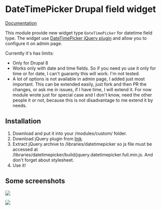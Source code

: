 # DateTimePicker Drupal field widget

[Documentation](docs/README.md)

This module provide new widget type `DateTimePicker` for datetime field type.
The widget use [DateTimePicker jQuery plugin](https://github.com/xdan/datetimepicker) and allow you to configure it on admin page.

Currently it's has limits:

- Only for Drupal 8
- Works only with date and time fields. So if you need yo use it only for time or for date, I can't guaranty this will work. I'm not tested.
- A lot of options is not available in admin page, I added just most important. This can be extended easily, just fork and then PR the changes, or ask me in issues, if I have time, I will extend it. For now module wrote just for special case and I don't know, need the other people it or not, because this is not disadvantage to me extend it by needs.

## Installation

1. Download and put it into your /modules/custom/ folder.
2. Download jQuery plugin from [link](https://github.com/xdan/datetimepicker/releases).
3. Extract jQuery archive to /libraries/datetimepicker so js file must be accessed at /libraries/datetimepicker/build/jquery.datetimepicker.full.min.js. And don't forget about stylesheet.
4. Use it!

## Some screenshots

![](https://i.imgur.com/gzBVeJL.png)

![](https://i.imgur.com/53rROMK.png)
